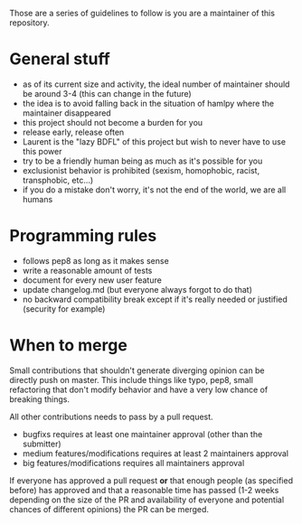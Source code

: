 Those are a series of guidelines to follow is you are a maintainer of this
repository.

General stuff
=============

- as of its current size and activity, the ideal number of maintainer should be around 3-4 (this can change in the future)
- the idea is to avoid falling back in the situation of hamlpy where the maintainer disappeared
- this project should not become a burden for you
- release early, release often
- Laurent is the "lazy BDFL" of this project but wish to never have to use this power
- try to be a friendly human being as much as it's possible for you
- exclusionist behavior is prohibited (sexism, homophobic, racist, transphobic, etc...)
- if you do a mistake don't worry, it's not the end of the world, we are all humans

Programming rules
=================

- follows pep8 as long as it makes sense
- write a reasonable amount of tests
- document for every new user feature
- update changelog.md (but everyone always forgot to do that)
- no backward compatibility break except if it's really needed or justified (security for example)

When to merge
=============

Small contributions that shouldn't generate diverging opinion can be directly
push on master. This include things like typo, pep8, small refactoring that
don't modify behavior and have a very low chance of breaking things.

All other contributions needs to pass by a pull request.

- bugfixs requires at least one maintainer approval (other than the submitter)
- medium features/modifications requires at least 2 maintainers approval
- big features/modifications requires all maintainers approval

If everyone has approved a pull request **or** that enough people (as specified
before) has approved and that a reasonable time has passed (1-2 weeks depending
on the size of the PR and availability of everyone and potential chances of
different opinions) the PR can be merged.
